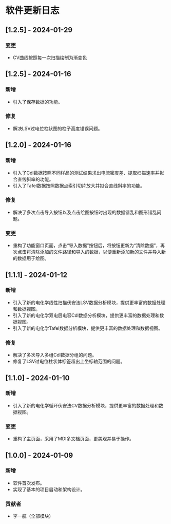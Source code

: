 # 软件更新日志

## [1.2.5] - 2024-01-29
### 变更
- CV曲线按照每一次扫描绘制为渐变色

## [1.2.5] - 2024-01-16
### 新增
- 引入了保存数据的功能。

### 修复
- 解决LSV过电位柱状图的柱子高度错误问题。

## [1.2.0] - 2024-01-16
### 新增
- 引入了Cdl数据按照不同样品的测试结果求出电流密度差、提取扫描速率并拟合直线斜率的功能。
- 引入了Tafel数据按照数据点索引切片放大并拟合直线斜率的功能。

### 修复
- 解决了多次点击导入按钮以及点击绘图按钮时出现的数据错乱和图形错乱问题。

### 变更
- 重构了功能窗口页面，点击“导入数据”按钮后，将按钮更新为“清除数据”，再次点击将清除添加的文件路径和导入的数据，以便重新添加新的文件并导入新的数据用于绘图。

## [1.1.1] - 2024-01-12
### 新增
- 引入了新的电化学线性扫描伏安法LSV数据分析模块，提供更丰富的数据处理和数据视图。
- 引入了新的电化学双电层电容Cdl数据分析模块，提供更丰富的数据处理和数据视图。
- 引入了新的电化学Tafel数据分析模块，提供更丰富的数据处理和数据视图。

### 修复
- 解决了多次导入多组Cdl数据分组的问题。
- 修复了LSV过电位柱状体标签超出上坐标轴范围的问题。

## [1.1.0] - 2024-01-10
### 新增
- 引入了新的电化学循环伏安法CV数据分析模块，提供更丰富的数据处理和数据视图。

### 变更
- 重构了主页面，采用了MDI多文档页面，更美观并易于操作。

## [1.0.0] - 2024-01-09
### 新增
- 软件首次发布。
- 实现了基本的项目启动和架构设计。

### 贡献者
- 李一航（全部模块）